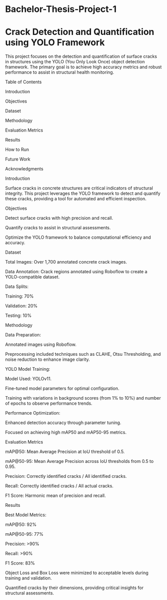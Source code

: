 # Bachelor-Thesis-Project-1
# Crack Detection and Quantification using YOLO Framework

This project focuses on the detection and quantification of surface cracks in structures using the YOLO (You Only Look Once) object detection framework. The primary goal is to achieve high accuracy metrics and robust performance to assist in structural health monitoring.

Table of Contents

Introduction

Objectives

Dataset

Methodology

Evaluation Metrics

Results

How to Run

Future Work

Acknowledgments

Introduction

Surface cracks in concrete structures are critical indicators of structural integrity. This project leverages the YOLO framework to detect and quantify these cracks, providing a tool for automated and efficient inspection.

Objectives

Detect surface cracks with high precision and recall.

Quantify cracks to assist in structural assessments.

Optimize the YOLO framework to balance computational efficiency and accuracy.

Dataset

Total Images: Over 1,700 annotated concrete crack images.

Data Annotation: Crack regions annotated using Roboflow to create a YOLO-compatible dataset.

Data Splits:

Training: 70%

Validation: 20%

Testing: 10%

Methodology

Data Preparation:

Annotated images using Roboflow.

Preprocessing included techniques such as CLAHE, Otsu Thresholding, and noise reduction to enhance image clarity.

YOLO Model Training:

Model Used: YOLOv11.

Fine-tuned model parameters for optimal configuration.

Training with variations in background scores (from 1% to 10%) and number of epochs to observe performance trends.

Performance Optimization:

Enhanced detection accuracy through parameter tuning.

Focused on achieving high mAP50 and mAP50-95 metrics.

Evaluation Metrics

mAP@50: Mean Average Precision at IoU threshold of 0.5.

mAP@50-95: Mean Average Precision across IoU thresholds from 0.5 to 0.95.

Precision: Correctly identified cracks / All identified cracks.

Recall: Correctly identified cracks / All actual cracks.

F1 Score: Harmonic mean of precision and recall.

Results

Best Model Metrics:

mAP@50: 92%

mAP@50-95: 77%

Precision: >90%

Recall: >90%

F1 Score: 83%

Object Loss and Box Loss were minimized to acceptable levels during training and validation.

Quantified cracks by their dimensions, providing critical insights for structural assessments.
